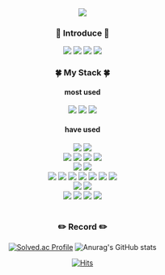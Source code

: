 <div align = "center">
<img src="https://capsule-render.vercel.app/api?type=Waving&color=auto&height=300&section=header&text=welcome%20juhee77🐥🐣🐤&fontSize=60" />

 ### 🧐  Introduce  🧐 
 
[<img src="https://img.shields.io/badge/Gmail-EA4335.svg?style=for-the-badge&logo=Gmail&logoColor=white"/>](mailto:jouhi3322@gmail.com)
[<img src="https://img.shields.io/badge/blog-000000.svg?style=for-the-badge&logo=Tistory&logoColor=white"/>](https://lahezy.tistory.com) 
[<img src="https://img.shields.io/badge/algorighm-000000.svg?style=for-the-badge&logo=Tistory&logoColor=white"/>](https://cons-ps.tistory.com/)
[<img src="https://img.shields.io/badge/portfolio-FFFFFF.svg?style=for-the-badge&logo=GoogleDrive&logoColor=GoogleDrive"/>](https://docs.google.com/document/d/1eTAi08tLC4TZ_OiW7VA1qBAufDtfZDgDrKygrYIsmQg/edit?usp=sharing)
 <br>
 
<!--  🔭 I’m currently working on ...  
 🌱 I’m currently learning ...  
 👯 I’m looking to collaborate on ...  
 🤔 I’m looking for help with ...  
 💬 Ask me about ...  
 📫 How to reach me: ...  
 😄 Pronouns: ...  
 ⚡ Fun fact: ...   -->
 
### 🍀  My Stack  🍀  
#### most used
<img src="https://img.shields.io/badge/Java-007396.svg?style=for-the-badge&logo=openjdk&logoColor=white"/>
<img src="https://img.shields.io/badge/SpringBoot-6DB33F.svg?style=for-the-badge&logo=Springboot&logoColor=white"/>
<img src="https://img.shields.io/badge/springsecurity-FFFFFF?style=for-the-badge&logo=Springsecurity&logoColor=6DB33F"><br>  

#### have used  
<img src="https://img.shields.io/badge/Python-3776AB.svg?style=for-the-badge&logo=Python&logoColor=white"/>
<img src="https://img.shields.io/badge/C-A8B9CC.svg?style=for-the-badge&logo=C&logoColor=white"/>
<br>
<img src="https://img.shields.io/badge/Mysql-4479A1?style=for-the-badge&logo=mysql&logoColor=white">
<img src="https://img.shields.io/badge/MariaDB-003545.svg?style=for-the-badge&logo=MariaDB&logoColor=white"/>
<img src="https://img.shields.io/badge/Firebase-FFCA28.svg?style=for-the-badge&logo=Firebase&logoColor=white"/>
<img src="https://img.shields.io/badge/redis-DC382D?style=for-the-badge&logo=Redis&logoColor=white" >
<br>
<img src="https://img.shields.io/badge/react-FFFFFF?style=for-the-badge&logo=react&logoColor=react">
<img src="https://img.shields.io/badge/vite-646CFF?style=for-the-badge&logo=Vite&logoColor=white" >
<br>
<img src="https://img.shields.io/badge/NaverCloud-03C75A.svg?style=for-the-badge&logo=NaverCloud&logoColor=white"/>
<img src="https://img.shields.io/badge/amazonaws-232F3E?style=for-the-badge&logo=amazonaws&logoColor=white">
<img src="https://img.shields.io/badge/amazonec2-FF9900?style=for-the-badge&logo=amazonec2&logoColor=white">
<img src="https://img.shields.io/badge/amazonrds-527FFF?style=for-the-badge&logo=amazonrds&logoColor=white">
<img src="https://img.shields.io/badge/amazons3-569A31?style=for-the-badge&logo=amazons3&logoColor=white">
<img src="https://img.shields.io/badge/docker-2496ED?style=for-the-badge&logo=docker&logoColor=white">
<img src="https://img.shields.io/badge/githubactions-2088FF?style=for-the-badge&logo=githubactions&logoColor=white">
<br>
<img src="https://img.shields.io/badge/socket.io-010101?style=for-the-badge&logo=socket.io&logoColor=white" >
<img src="https://img.shields.io/badge/swagger-85EA2D?style=for-the-badge&logo=swagger&logoColor=white" >
<br>
<img src="https://img.shields.io/badge/IntelliJ-000000?style=for-the-badge&logo=IntelliJ IDEA&logoColor=white">
<img src="https://img.shields.io/badge/Eclipse-2C2255?style=for-the-badge&logo=Eclipse IDE&logoColor=white">
<img src="https://img.shields.io/badge/Visual Studio-5C2D91?style=for-the-badge&logo=Visual Studio&logoColor=white">
<img src="https://img.shields.io/badge/Visual Studio Code-007ACC?style=for-the-badge&logo=Visual Studio Code&logoColor=white">
<br>

<br>  
     
<!--
###  💻 Project 💻 
<a href="https://github.com/juhee77/Final_Project_1team" target="_blank"> 🔗← </a> 구해줘 집사 [고도화 진행중]  
<a href="https://github.com/juhee77/java-todo" target="_blank"> 🔗← </a> 개인 TODO 페이지[개발 진행중]
<a href="http://ec2-43-201-217-199.ap-northeast-2.compute.amazonaws.com:8080/home" target="_blank"> 서비스 링크 </a>
<br>
<a href="https://github.com/juhee77/Cold_Pitch" target="_blank"> 🔗← </a> 콜드 피치 - 스타트업 수요 조사 Rest 서버
<br>
<a href="https://github.com/juhee77/share-anything" target="_blank"> 🔗← </a> 개인 게시판 프로젝트
<br>
<a href="https://github.com/juhee77/mbti-clone" target="_blank"> 🔗← </a> 간단한 MBTI 페이지
<a href="https://likelion-mbti-clone.netlify.app/" target="_blank"> 서비스 링크(모바일 권장) </a>
<br>
<a href="https://github.com/juhee77/honest-backend" target="_blank">🔗← </a>AI기반 음식 분석 애플리케이션, 플랜밀
<br>
<a href="https://github.com/juhee77/android-four-people" target="_blank">🔗← </a>용기내 챌리지, Brave
<br>
<a href="https://github.com/juhee77/Booksys" target="_blank">🔗← </a>레스토랑 예약 시스템
<br><br>
-->

### ✏️ Record ✏️

[![Solved.ac Profile](http://mazassumnida.wtf/api/v2/generate_badge?boj=youn6)](https://solved.ac/youn6/)
![Anurag's GitHub stats](https://github-readme-stats.vercel.app/api?username=juhee77&show_icons=true&theme=radical)

[![Hits](https://hits.seeyoufarm.com/api/count/incr/badge.svg?url=https%3A%2F%2Fgithub.com%2Fjuhee77&count_bg=%2351AA9F&title_bg=%23555555&icon=&icon_color=%23E7E7E7&title=👻hits&edge_for-the-badge=false)](https://hits.seeyoufarm.com)

 

